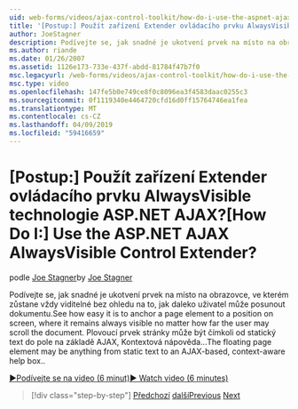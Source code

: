 ```yaml
---
uid: web-forms/videos/ajax-control-toolkit/how-do-i-use-the-aspnet-ajax-alwaysvisible-control-extender
title: '[Postup:] Použít zařízení Extender ovládacího prvku AlwaysVisible technologie ASP.NET AJAX? | Dokumenty Microsoft'
author: JoeStagner
description: Podívejte se, jak snadné je ukotvení prvek na místo na obrazovce, ve kterém zůstane vždy viditelné bez ohledu na to, jak daleko uživatel může posunout dokumentu. ...
ms.author: riande
ms.date: 01/26/2007
ms.assetid: 1126e173-733e-437f-abdd-81784f47b7f0
msc.legacyurl: /web-forms/videos/ajax-control-toolkit/how-do-i-use-the-aspnet-ajax-alwaysvisible-control-extender
msc.type: video
ms.openlocfilehash: 147fe5b0e749ce8f0c8096ea3f4583daac0255c3
ms.sourcegitcommit: 0f1119340e4464720cfd16d0ff15764746ea1fea
ms.translationtype: MT
ms.contentlocale: cs-CZ
ms.lasthandoff: 04/09/2019
ms.locfileid: "59416659"
---
```

# <a name="how-do-i-use-the-aspnet-ajax-alwaysvisible-control-extender"></a><span data-ttu-id="4d445-105">[Postup:] Použít zařízení Extender ovládacího prvku AlwaysVisible technologie ASP.NET AJAX?</span><span class="sxs-lookup"><span data-stu-id="4d445-105">[How Do I:] Use the ASP.NET AJAX AlwaysVisible Control Extender?</span></span>

<span data-ttu-id="4d445-106">podle [Joe Stagner](https://github.com/JoeStagner)</span><span class="sxs-lookup"><span data-stu-id="4d445-106">by [Joe Stagner](https://github.com/JoeStagner)</span></span>

<span data-ttu-id="4d445-107">Podívejte se, jak snadné je ukotvení prvek na místo na obrazovce, ve kterém zůstane vždy viditelné bez ohledu na to, jak daleko uživatel může posunout dokumentu.</span><span class="sxs-lookup"><span data-stu-id="4d445-107">See how easy it is to anchor a page element to a position on screen, where it remains always visible no matter how far the user may scroll the document.</span></span> <span data-ttu-id="4d445-108">Plovoucí prvek stránky může být čímkoli od statický text do pole na základě AJAX, Kontextová nápověda...</span><span class="sxs-lookup"><span data-stu-id="4d445-108">The floating page element may be anything from static text to an AJAX-based, context-aware help box..</span></span>

[<span data-ttu-id="4d445-109">&#9654;Podívejte se na video (6 minut)</span><span class="sxs-lookup"><span data-stu-id="4d445-109">&#9654; Watch video (6 minutes)</span></span>](https://channel9.msdn.com/Blogs/ASP-NET-Site-Videos/how-do-i-use-the-aspnet-ajax-alwaysvisible-control-extender)

> [!div class="step-by-step"]
> <span data-ttu-id="4d445-110">[Předchozí](how-do-i-use-the-aspnet-ajax-modalpopup-extender-control.md)
> [další](how-do-i-use-the-aspnet-ajax-accordion-control.md)</span><span class="sxs-lookup"><span data-stu-id="4d445-110">[Previous](how-do-i-use-the-aspnet-ajax-modalpopup-extender-control.md)
[Next](how-do-i-use-the-aspnet-ajax-accordion-control.md)</span></span>
